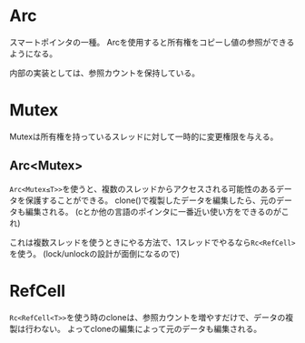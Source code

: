 # Arc
スマートポインタの一種。
Arcを使用すると所有権をコピーし値の参照ができるようになる。

内部の実装としては、参照カウントを保持している。

# Mutex
Mutexは所有権を持っているスレッドに対して一時的に変更権限を与える。
## Arc<Mutex<T>>
```Arc<Mutex≤T>>```を使うと、複数のスレッドからアクセスされる可能性のあるデータを保護することができる。
clone()で複製したデータを編集したら、元のデータも編集される。
(cとか他の言語のポインタに一番近い使い方をできるのがこれ)

これは複数スレッドを使うときにやる方法で、1スレッドでやるなら```Rc<RefCell>```を使う。
(lock/unlockの設計が面倒になるので)

# RefCell
```Rc<RefCell<T>>```を使う時のcloneは、参照カウントを増やすだけで、データの複製は行わない。
よってcloneの編集によって元のデータも編集される。

